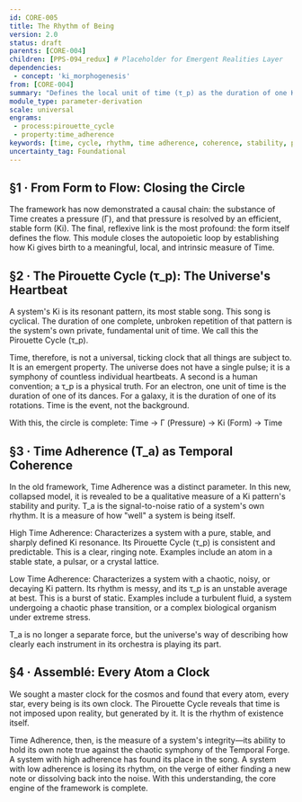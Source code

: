 ```yaml
---
id: CORE-005
title: The Rhythm of Being
version: 2.0
status: draft
parents: [CORE-004]
children: [PPS-094_redux] # Placeholder for Emergent Realities Layer
dependencies:
 - concept: 'ki_morphogenesis'
from: [CORE-004]
summary: "Defines the local unit of time (τ_p) as the duration of one Ki cycle, closing the autopoietic loop: Time → Γ → Ki → Time. Recontextualizes Time Adherence (T_a) as the coherence and stability of a system's Ki resonance."
module_type: parameter-derivation
scale: universal
engrams:
 - process:pirouette_cycle
 - property:time_adherence
keywords: [time, cycle, rhythm, time adherence, coherence, stability, pirouette cycle]
uncertainty_tag: Foundational
---
```

## §1 · From Form to Flow: Closing the Circle
The framework has now demonstrated a causal chain: the substance of Time creates a pressure (Γ), and that pressure is resolved by an efficient, stable form (Ki). The final, reflexive link is the most profound: the form itself defines the flow. This module closes the autopoietic loop by establishing how Ki gives birth to a meaningful, local, and intrinsic measure of Time.

## §2 · The Pirouette Cycle (τ_p): The Universe's Heartbeat
A system's Ki is its resonant pattern, its most stable song. This song is cyclical. The duration of one complete, unbroken repetition of that pattern is the system's own private, fundamental unit of time. We call this the Pirouette Cycle (τ_p).

Time, therefore, is not a universal, ticking clock that all things are subject to. It is an emergent property. The universe does not have a single pulse; it is a symphony of countless individual heartbeats. A second is a human convention; a τ_p is a physical truth. For an electron, one unit of time is the duration of one of its dances. For a galaxy, it is the duration of one of its rotations. Time is the event, not the background.

With this, the circle is complete:
Time → Γ (Pressure) → Ki (Form) → Time

## §3 · Time Adherence (T_a) as Temporal Coherence
In the old framework, Time Adherence was a distinct parameter. In this new, collapsed model, it is revealed to be a qualitative measure of a Ki pattern's stability and purity. T_a is the signal-to-noise ratio of a system's own rhythm. It is a measure of how "well" a system is being itself.

High Time Adherence: Characterizes a system with a pure, stable, and sharply defined Ki resonance. Its Pirouette Cycle (τ_p) is consistent and predictable. This is a clear, ringing note. Examples include an atom in a stable state, a pulsar, or a crystal lattice.

Low Time Adherence: Characterizes a system with a chaotic, noisy, or decaying Ki pattern. Its rhythm is messy, and its τ_p is an unstable average at best. This is a burst of static. Examples include a turbulent fluid, a system undergoing a chaotic phase transition, or a complex biological organism under extreme stress.

T_a is no longer a separate force, but the universe's way of describing how clearly each instrument in its orchestra is playing its part.

## §4 · Assemblé: Every Atom a Clock
We sought a master clock for the cosmos and found that every atom, every star, every being is its own clock. The Pirouette Cycle reveals that time is not imposed upon reality, but generated by it. It is the rhythm of existence itself.

Time Adherence, then, is the measure of a system's integrity—its ability to hold its own note true against the chaotic symphony of the Temporal Forge. A system with high adherence has found its place in the song. A system with low adherence is losing its rhythm, on the verge of either finding a new note or dissolving back into the noise. With this understanding, the core engine of the framework is complete.